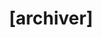 ---
title: "[archiver]"
image: /assets/img/archiver.png
scores:
  filter: "item.author == page.slug"
  sort: date
  reverse: true
categories: ["hello","world"]
links:
  - title: Main Channel
    url: https://www.youtube.com/channel/UCoAxETt1jhia-nKPYG0_OJQ
  - title: Secondary Channel
    url: https://www.youtube.com/@morearchiver
  - title: Internet Archive
    url: https://archive.org/details/@insertvhstape
  - title: Fandom
    url: https://sky-gamestar.fandom.com/wiki/User:VHSArchiverGuy
---